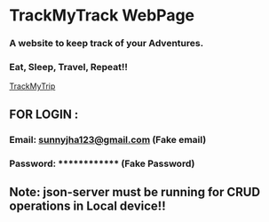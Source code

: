 # TrackMyTrack WebPage

### A website to keep track of your Adventures.

### Eat, Sleep, Travel, Repeat!!

[TrackMyTrip](https://trackmytrip.netlify.app/)

## FOR LOGIN : 
   ### Email: sunnyjha123@gmail.com (Fake email)
   ### Password: ************ (Fake Password)

## Note: json-server must be running for CRUD operations in Local device!!   
